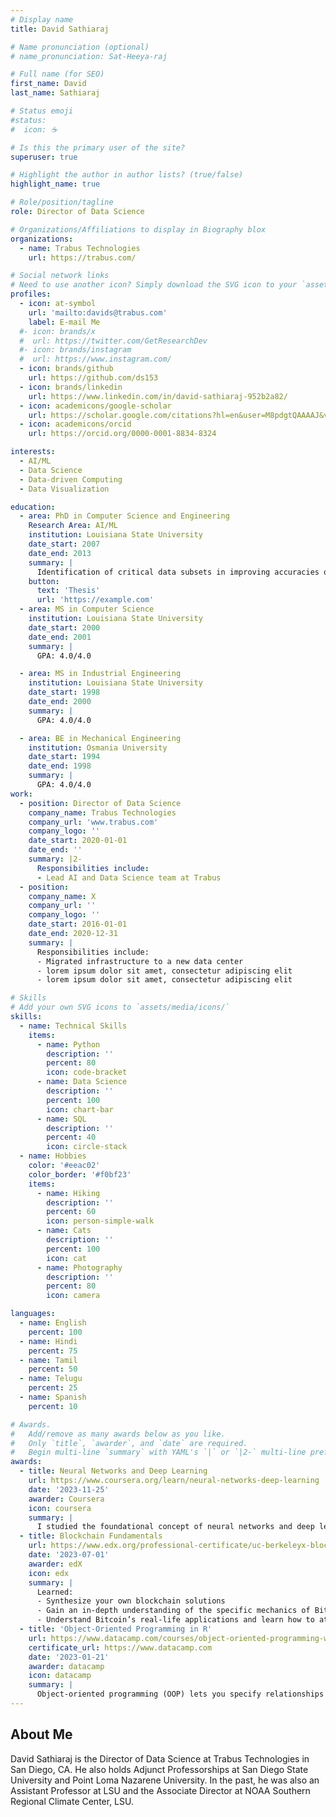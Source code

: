 ```yaml
---
# Display name
title: David Sathiaraj

# Name pronunciation (optional)
# name_pronunciation: Sat-Heeya-raj

# Full name (for SEO)
first_name: David
last_name: Sathiaraj

# Status emoji
#status:
#  icon: ☕️

# Is this the primary user of the site?
superuser: true

# Highlight the author in author lists? (true/false)
highlight_name: true

# Role/position/tagline
role: Director of Data Science

# Organizations/Affiliations to display in Biography blox
organizations:
  - name: Trabus Technologies
    url: https://trabus.com/

# Social network links
# Need to use another icon? Simply download the SVG icon to your `assets/media/icons/` folder.
profiles:
  - icon: at-symbol
    url: 'mailto:davids@trabus.com'
    label: E-mail Me
  #- icon: brands/x
  #  url: https://twitter.com/GetResearchDev
  #- icon: brands/instagram
  #  url: https://www.instagram.com/
  - icon: brands/github
    url: https://github.com/ds153
  - icon: brands/linkedin
    url: https://www.linkedin.com/in/david-sathiaraj-952b2a82/
  - icon: academicons/google-scholar
    url: https://scholar.google.com/citations?hl=en&user=M8pdgtQAAAAJ&view_op=list_works&sortby=pubdate
  - icon: academicons/orcid
    url: https://orcid.org/0000-0001-8834-8324

interests:
  - AI/ML
  - Data Science
  - Data-driven Computing
  - Data Visualization

education:
  - area: PhD in Computer Science and Engineering
    Research Area: AI/ML
    institution: Louisiana State University
    date_start: 2007
    date_end: 2013
    summary: |
      Identification of critical data subsets in improving accuracies of classification algorithms. Work resulted in this [patent](https://patents.google.com/patent/US8725663B1/en?inventor=sathiaraj&oq=sathiaraj) and [journal article](https://ieeexplore.ieee.org/abstract/document/6205754).
    button:
      text: 'Thesis'
      url: 'https://example.com'
  - area: MS in Computer Science
    institution: Louisiana State University
    date_start: 2000
    date_end: 2001
    summary: |
      GPA: 4.0/4.0

  - area: MS in Industrial Engineering
    institution: Louisiana State University
    date_start: 1998
    date_end: 2000
    summary: |
      GPA: 4.0/4.0

  - area: BE in Mechanical Engineering
    institution: Osmania University
    date_start: 1994
    date_end: 1998
    summary: |
      GPA: 4.0/4.0
work:
  - position: Director of Data Science
    company_name: Trabus Technologies
    company_url: 'www.trabus.com'
    company_logo: ''
    date_start: 2020-01-01
    date_end: ''
    summary: |2-
      Responsibilities include:
      - Lead AI and Data Science team at Trabus
  - position:
    company_name: X
    company_url: ''
    company_logo: ''
    date_start: 2016-01-01
    date_end: 2020-12-31
    summary: |
      Responsibilities include:
      - Migrated infrastructure to a new data center
      - lorem ipsum dolor sit amet, consectetur adipiscing elit
      - lorem ipsum dolor sit amet, consectetur adipiscing elit

# Skills
# Add your own SVG icons to `assets/media/icons/`
skills:
  - name: Technical Skills
    items:
      - name: Python
        description: ''
        percent: 80
        icon: code-bracket
      - name: Data Science
        description: ''
        percent: 100
        icon: chart-bar
      - name: SQL
        description: ''
        percent: 40
        icon: circle-stack
  - name: Hobbies
    color: '#eeac02'
    color_border: '#f0bf23'
    items:
      - name: Hiking
        description: ''
        percent: 60
        icon: person-simple-walk
      - name: Cats
        description: ''
        percent: 100
        icon: cat
      - name: Photography
        description: ''
        percent: 80
        icon: camera

languages:
  - name: English
    percent: 100
  - name: Hindi
    percent: 75
  - name: Tamil
    percent: 50
  - name: Telugu
    percent: 25
  - name: Spanish
    percent: 10

# Awards.
#   Add/remove as many awards below as you like.
#   Only `title`, `awarder`, and `date` are required.
#   Begin multi-line `summary` with YAML's `|` or `|2-` multi-line prefix and indent 2 spaces below.
awards:
  - title: Neural Networks and Deep Learning
    url: https://www.coursera.org/learn/neural-networks-deep-learning
    date: '2023-11-25'
    awarder: Coursera
    icon: coursera
    summary: |
      I studied the foundational concept of neural networks and deep learning. By the end, I was familiar with the significant technological trends driving the rise of deep learning; build, train, and apply fully connected deep neural networks; implement efficient (vectorized) neural networks; identify key parameters in a neural network’s architecture; and apply deep learning to your own applications.
  - title: Blockchain Fundamentals
    url: https://www.edx.org/professional-certificate/uc-berkeleyx-blockchain-fundamentals
    date: '2023-07-01'
    awarder: edX
    icon: edx
    summary: |
      Learned:
      - Synthesize your own blockchain solutions
      - Gain an in-depth understanding of the specific mechanics of Bitcoin
      - Understand Bitcoin’s real-life applications and learn how to attack and destroy Bitcoin, Ethereum, smart contracts and Dapps, and alternatives to Bitcoin’s Proof-of-Work consensus algorithm
  - title: 'Object-Oriented Programming in R'
    url: https://www.datacamp.com/courses/object-oriented-programming-with-s3-and-r6-in-r
    certificate_url: https://www.datacamp.com
    date: '2023-01-21'
    awarder: datacamp
    icon: datacamp
    summary: |
      Object-oriented programming (OOP) lets you specify relationships between functions and the objects that they can act on, helping you manage complexity in your code. This is an intermediate level course, providing an introduction to OOP, using the S3 and R6 systems. S3 is a great day-to-day R programming tool that simplifies some of the functions that you write. R6 is especially useful for industry-specific analyses, working with web APIs, and building GUIs.
---
```


## About Me

David Sathiaraj is the Director of Data Science at Trabus Technologies in San Diego, CA. He also holds Adjunct Professorships at San Diego State University and Point Loma Nazarene University. In the past, he was also an Assistant Professor at LSU and the Associate Director at NOAA Southern Regional Climate Center, LSU.
